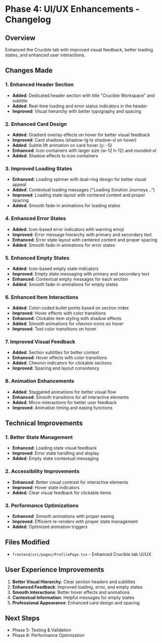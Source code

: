 # Phase 4: UI/UX Enhancements - Changelog

## Overview
Enhanced the Crucible tab with improved visual feedback, better loading states, and enhanced user interactions.

## Changes Made

### 1. Enhanced Header Section
- **Added**: Dedicated header section with title "Crucible Workspace" and subtitle
- **Added**: Real-time loading and error status indicators in the header
- **Improved**: Visual hierarchy with better typography and spacing

### 2. Enhanced Card Design
- **Added**: Gradient overlay effects on hover for better visual feedback
- **Improved**: Card shadows (shadow-lg to shadow-xl on hover)
- **Added**: Subtle lift animation on card hover (y: -5)
- **Enhanced**: Icon containers with larger size (w-12 h-12) and rounded-xl
- **Added**: Shadow effects to icon containers

### 3. Improved Loading States
- **Enhanced**: Loading spinner with dual-ring design for better visual appeal
- **Added**: Contextual loading messages ("Loading Solution Journeys...")
- **Improved**: Loading state layout with centered content and proper spacing
- **Added**: Smooth fade-in animations for loading states

### 4. Enhanced Error States
- **Added**: Icon-based error indicators with warning emoji
- **Improved**: Error message hierarchy with primary and secondary text
- **Enhanced**: Error state layout with centered content and proper spacing
- **Added**: Smooth fade-in animations for error states

### 5. Enhanced Empty States
- **Added**: Icon-based empty state indicators
- **Improved**: Empty state messaging with primary and secondary text
- **Enhanced**: Contextual empty messages for each section
- **Added**: Smooth fade-in animations for empty states

### 6. Enhanced Item Interactions
- **Added**: Color-coded bullet points based on section index
- **Improved**: Hover effects with color transitions
- **Enhanced**: Clickable item styling with shadow effects
- **Added**: Smooth animations for chevron icons on hover
- **Improved**: Text color transitions on hover

### 7. Improved Visual Feedback
- **Added**: Section subtitles for better context
- **Enhanced**: Hover effects with color transitions
- **Added**: Chevron indicators for clickable sections
- **Improved**: Spacing and layout consistency

### 8. Animation Enhancements
- **Added**: Staggered animations for better visual flow
- **Enhanced**: Smooth transitions for all interactive elements
- **Added**: Micro-interactions for better user feedback
- **Improved**: Animation timing and easing functions

## Technical Improvements

### 1. Better State Management
- **Enhanced**: Loading state visual feedback
- **Improved**: Error state handling and display
- **Added**: Empty state contextual messaging

### 2. Accessibility Improvements
- **Enhanced**: Better visual contrast for interactive elements
- **Improved**: Hover state indicators
- **Added**: Clear visual feedback for clickable items

### 3. Performance Optimizations
- **Enhanced**: Smooth animations with proper easing
- **Improved**: Efficient re-renders with proper state management
- **Added**: Optimized animation triggers

## Files Modified
- `frontend/src/pages/ProfilePage.tsx` - Enhanced Crucible tab UI/UX

## User Experience Improvements
1. **Better Visual Hierarchy**: Clear section headers and subtitles
2. **Enhanced Feedback**: Improved loading, error, and empty states
3. **Smooth Interactions**: Better hover effects and animations
4. **Contextual Information**: Helpful messages for empty states
5. **Professional Appearance**: Enhanced card design and spacing

## Next Steps
- Phase 5: Testing & Validation
- Phase 6: Performance Optimization 
